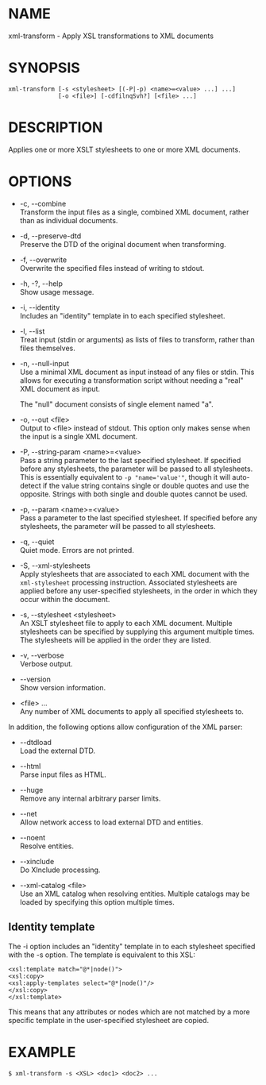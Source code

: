 # NAME

xml-transform - Apply XSL transformations to XML documents

# SYNOPSIS

    xml-transform [-s <stylesheet> [(-P|-p) <name>=<value> ...] ...]
                  [-o <file>] [-cdfilnqSvh?] [<file> ...]

# DESCRIPTION

Applies one or more XSLT stylesheets to one or more XML documents.

# OPTIONS

  - \-c, --combine  
    Transform the input files as a single, combined XML document, rather
    than as individual documents.

  - \-d, --preserve-dtd  
    Preserve the DTD of the original document when transforming.

  - \-f, --overwrite  
    Overwrite the specified files instead of writing to stdout.

  - \-h, -?, --help  
    Show usage message.

  - \-i, --identity  
    Includes an "identity" template in to each specified stylesheet.

  - \-l, --list  
    Treat input (stdin or arguments) as lists of files to transform,
    rather than files themselves.

  - \-n, --null-input  
    Use a minimal XML document as input instead of any files or stdin.
    This allows for executing a transformation script without needing a
    "real" XML document as input.
    
    The "null" document consists of single element named "a".

  - \-o, --out \<file\>  
    Output to \<file\> instead of stdout. This option only makes sense
    when the input is a single XML document.

  - \-P, --string-param \<name\>=\<value\>  
    Pass a string parameter to the last specified stylesheet. If
    specified before any stylesheets, the parameter will be passed to
    all stylesheets. This is essentially equivalent to `-p
    "name='value'"`, though it will auto-detect if the value string
    contains single or double quotes and use the opposite. Strings with
    both single and double quotes cannot be used.

  - \-p, --param \<name\>=\<value\>  
    Pass a parameter to the last specified stylesheet. If specified
    before any stylesheets, the parameter will be passed to all
    stylesheets.

  - \-q, --quiet  
    Quiet mode. Errors are not printed.

  - \-S, --xml-stylesheets  
    Apply stylesheets that are associated to each XML document with the
    `xml-stylesheet` processing instruction. Associated stylesheets are
    applied before any user-specified stylesheets, in the order in which
    they occur within the document.

  - \-s, --stylesheet \<stylesheet\>  
    An XSLT stylesheet file to apply to each XML document. Multiple
    stylesheets can be specified by supplying this argument multiple
    times. The stylesheets will be applied in the order they are listed.

  - \-v, --verbose  
    Verbose output.

  - \--version  
    Show version information.

  - \<file\> ...  
    Any number of XML documents to apply all specified stylesheets to.

In addition, the following options allow configuration of the XML
parser:

  - \--dtdload  
    Load the external DTD.

  - \--html  
    Parse input files as HTML.

  - \--huge  
    Remove any internal arbitrary parser limits.

  - \--net  
    Allow network access to load external DTD and entities.

  - \--noent  
    Resolve entities.

  - \--xinclude  
    Do XInclude processing.

  - \--xml-catalog \<file\>  
    Use an XML catalog when resolving entities. Multiple catalogs may be
    loaded by specifying this option multiple times.

## Identity template

The -i option includes an "identity" template in to each stylesheet
specified with the -s option. The template is equivalent to this XSL:

    <xsl:template match="@*|node()">
    <xsl:copy>
    <xsl:apply-templates select="@*|node()"/>
    </xsl:copy>
    </xsl:template>

This means that any attributes or nodes which are not matched by a more
specific template in the user-specified stylesheet are copied.

# EXAMPLE

    $ xml-transform -s <XSL> <doc1> <doc2> ...

